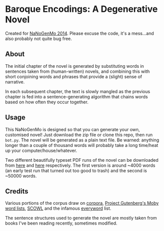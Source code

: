 Baroque Encodings: A Degenerative Novel
=======================================

Created for [NaNoGenMo 2014](https://github.com/dariusk/NaNoGenMo-2014). Please excuse the code, it's a mess...and also probably not quite bug free.

About
-----
The initial chapter of the novel is generated by substituting words in sentences taken from (human-written) novels, and combining this with short conjoining words and phrases that provide a (slight) sense of narrative.

In each subsequent chapter, the text is slowly mangled as the previous chapter is fed into a sentence-generating algorithm that chains words based on how often they occur together.

Usage
-----
This NaNoGenMo is designed so that you can generate your own, customised novel! Just download the zip file or clone this repo, then run `bot.py`. The novel will be generated as a plain text file. Be warned: anything longer than a couple of thousand words will probably take a long time/heat up your computer/house/whatever.

Two different beautifully typeset PDF runs of the novel can be downloaded from [here](http://dreadedvariable.xyz/dropbox/baroque_encodings_v1.pdf) and [here](http://dreadedvariable.xyz/dropbox/baroque_encodings_v2.pdf) respectively. The first version is around ~4000 words (an early test run that turned out too good to trash) and the second is ~50000 words.

Credits
-------

Various portions of the corpus draw on [corpora](https://github.com/dariusk/corpora), [Project Gutenberg's Moby word lists](http://www.gutenberg.org/ebooks/3201), [SCOWL](http://wordlist.aspell.net/) and the infamous [everyword](https://twitter.com/everyword) list.

The sentence structures used to generate the novel are mostly taken from books I've been reading recently, sometimes modified.
